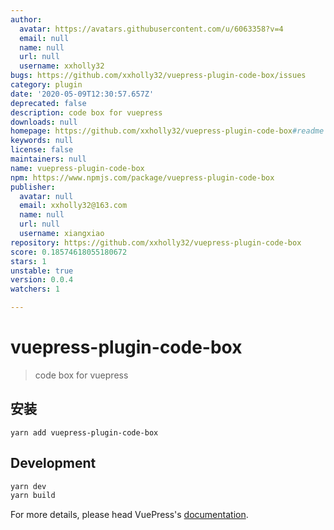 ```yaml
---
author:
  avatar: https://avatars.githubusercontent.com/u/6063358?v=4
  email: null
  name: null
  url: null
  username: xxholly32
bugs: https://github.com/xxholly32/vuepress-plugin-code-box/issues
category: plugin
date: '2020-05-09T12:30:57.657Z'
deprecated: false
description: code box for vuepress
downloads: null
homepage: https://github.com/xxholly32/vuepress-plugin-code-box#readme
keywords: null
license: false
maintainers: null
name: vuepress-plugin-code-box
npm: https://www.npmjs.com/package/vuepress-plugin-code-box
publisher:
  avatar: null
  email: xxholly32@163.com
  name: null
  url: null
  username: xiangxiao
repository: https://github.com/xxholly32/vuepress-plugin-code-box
score: 0.18574618055180672
stars: 1
unstable: true
version: 0.0.4
watchers: 1

---
```


# vuepress-plugin-code-box

> code box for vuepress

## 安装

```
yarn add vuepress-plugin-code-box
```

## Development

```bash
yarn dev
yarn build
```

For more details, please head VuePress's [documentation](https://v1.vuepress.vuejs.org/).
